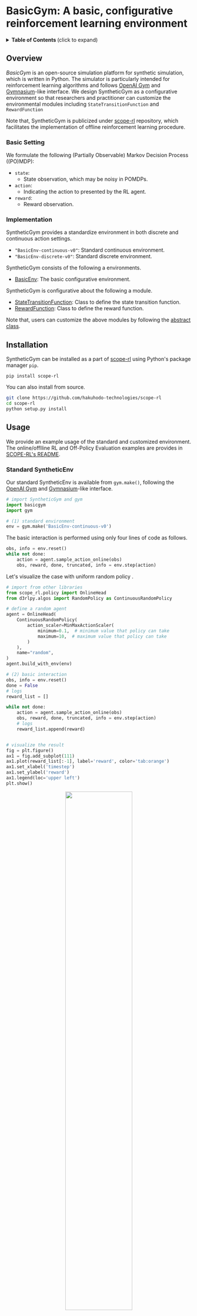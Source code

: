 # BasicGym: A basic, configurative reinforcement learning environment
<details>
<summary><strong>Table of Contents </strong>(click to expand)</summary>

- [BasicGym: A basic reinforcement learning environment](#BasicGym-a-reinforcement-learning-environment-for-synthetic-simulation)
- [Overview](#overview)
- [Installation](#installation)
- [Usage](#usage)
- [Citation](#citation)
- [Contribution](#contribution)
- [License](#license)
- [Project Team](#project-team)
- [Contact](#contact)
- [Reference](#reference)

</details>

## Overview

*BasicGym* is an open-source simulation platform for synthetic simulation, which is written in Python. The simulator is particularly intended for reinforcement learning algorithms and follows [OpenAI Gym](https://gym.openai.com) and [Gymnasium](https://gymnasium.farama.org/)-like interface. We design SyntheticGym as a configurative environment so that researchers and practitioner can customize the environmental modules including `StateTransitionFunction` and `RewardFunction`

Note that, SyntheticGym is publicized under [scope-rl](../) repository, which facilitates the implementation of offline reinforcement learning procedure.

### Basic Setting

We formulate the following (Partially Observable) Markov Decision Process ((PO)MDP):
- `state`: 
   - State observation, which may be noisy in POMDPs.
- `action`:  
   - Indicating the action to presented by the RL agent.
- `reward`:
   - Reward observation.

### Implementation

SyntheticGym provides a standardize environment in both discrete and continuous action settings.
- `"BasicEnv-continuous-v0"`: Standard continuous environment.
- `"BasicEnv-discrete-v0"`: Standard discrete environment.

SyntheticGym consists of the following a environments.
- [BasicEnv](./envs/basic.py#L18): The basic configurative environment.

SyntheticGym is configurative about the following a module.
- [StateTransitionFunction](./envs/simulator/function.py#L14): Class to define the state transition function.
- [RewardFunction](./envs/simulator/function.py#L101): Class to define the reward function.

Note that, users can customize the above modules by following the [abstract class](./envs/simulator/base.py).

## Installation
SyntheticGym can be installed as a part of [scope-rl](../) using Python's package manager `pip`.
```
pip install scope-rl
```

You can also install from source.
```bash
git clone https://github.com/hakuhodo-technologies/scope-rl
cd scope-rl
python setup.py install
```

## Usage

We provide an example usage of the standard and customized environment. \
The online/offlline RL and Off-Policy Evaluation examples are provides in [SCOPE-RL's README](../README.md).

### Standard SyntheticEnv

Our standard SyntheticEnv is available from `gym.make()`, following the [OpenAI Gym](https://gym.openai.com) and [Gymnasium](https://gymnasium.farama.org/)-like interface.

```Python
# import SyntheticGym and gym
import basicgym
import gym

# (1) standard environment 
env = gym.make('BasicEnv-continuous-v0')
```

The basic interaction is performed using only four lines of code as follows.

```Python
obs, info = env.reset()
while not done:
    action = agent.sample_action_online(obs)
    obs, reward, done, truncated, info = env.step(action)
```

Let's visualize the case with uniform random policy .

```Python
# import from other libraries
from scope_rl.policy import OnlineHead
from d3rlpy.algos import RandomPolicy as ContinuousRandomPolicy

# define a random agent
agent = OnlineHead(
    ContinuousRandomPolicy(
        action_scaler=MinMaxActionScaler(
            minimum=0.1,  # minimum value that policy can take
            maximum=10,  # maximum value that policy can take
        )
    ),
    name="random",
)
agent.build_with_env(env)

# (2) basic interaction 
obs, info = env.reset()
done = False
# logs
reward_list = []

while not done:
    action = agent.sample_action_online(obs)
    obs, reward, done, truncated, info = env.step(action)
    # logs
    reward_list.append(reward)


# visualize the result
fig = plt.figure()
ax1 = fig.add_subplot(111)
ax1.plot(reward_list[:-1], label='reward', color='tab:orange')
ax1.set_xlabel('timestep')
ax1.set_ylabel('reward')
ax1.legend(loc='upper left')
plt.show()
```
<div align="center"><img src="./images/basic_interaction.png" width="60%"/></div>
<figcaption>
<p align="center">
  Reward Observed during a Single Episode
</p>
</figcaption>

Note that, while we use [SCOPE-RL](../README.md) and [d3rlpy](https://github.com/takuseno/d3rlpy) here, SyntheticGym is compatible with any other libraries working on the [OpenAI Gym](https://gym.openai.com) and [Gymnasium](https://gymnasium.farama.org/)-like interface.

### Customized SyntheticEnv

Next, we describe how to customize the environment by instantiating the environment.

<details>
<summary>List of environmental configurations: (click to expand)</summary>

- `step_per_episode`: Number of timesteps in an episode.
- `state_dim`: Dimension of the state.
- `action_type`: Action type of the RL agent.
- `n_actions`: Number of actions in the discrete action case.
- `action_dim`: Dimension of the action (context).
- `action_context`: Feature vectors that characterizes each action. Applicable only when action_type is "discrete".
- `reward_type`: Reward type.
- `reward_std`: Noise level of the reward. Applicable only when reward_type is "continuous".
- `obs_std`: Noise level of the state observation.
- `StateTransitionFunction`: State transition function.
- `RewardFunction`: Mean reward function.
- `random_state` : Random state.

</details>

```Python
from basicgym import BasicEnv
env = BasicEnv(
    state_dim=10,
    action_type="continuous",  # "discrete"
    action_dim=5,
    reward_type="continuous",  # "ninary"
    reward_std=0.3,
    obs_std=0.3,
    step_per_episode=10,
    random_state=12345,
)
```

Specifically, users can define their own `StateTransitionFunction` and `RewardFunction` as follows.

#### Example of Custom State Transition Function
```Python
# import basicgym modules
from basicgym import BaseStateTransitionFunction
# import other necessary stuffs
from dataclasses import dataclass
from typing import Optional
import numpy as np

@dataclass
class CustomizedStateTransitionFunction(BaseStateTransitionFunction):
    state_dim: int
    action_dim: int
    random_state: Optional[int] = None

    def __post_init__(self):
        self.random_ = check_random_state(self.random_state)
        self.state_coef = self.random_.normal(loc=0.0, scale=1.0, size=(self.state_dim, self.state_dim))
        self.action_coef = self.random_.normal(loc=0.0, scale=1.0, size=(self.state_dim, self.action_dim))

    def step(
        self,
        state: np.ndarray,
        action: np.ndarray,
    ) -> np.ndarray:
        state = self.state_coef @ state / self.state_dim +  self.action_coef @ action / self.action_dim
        state = state / np.linalg.norm(state, ord=2)
        return state
```

#### Example of RewardFunction
```Python
# import basicgym modules
from basicgym import BaseRewardFunction
# import other necessary stuffs
from dataclasses import dataclass
from typing import Optional
import numpy as np

@dataclass
class CustomizedRewardFunction(BaseRewardFunction):
    state_dim: int
    action_dim: int
    reward_type: str = "continuous"  # "binary"
    reward_std: float = 0.0
    random_state: Optional[int] = None

    def __post_init__(self):
        self.random_ = check_random_state(self.random_state)
        self.state_coef = self.random_.normal(loc=0.0, scale=1.0, size=(self.state_dim, ))
        self.action_coef = self.random_.normal(loc=0.0, scale=1.0, size=(self.action_dim, ))

    def mean_reward_function(
        self,
        state: np.ndarray,
        action: np.ndarray,
    ) -> float:
        reward = self.state_coef.T @ state / self.state_dim + self.action_coef.T @ action / self.action_dim
        return reward
```

More examples are available at [quickstart/basic_synthetic_customize_env.ipynb](./examples/quickstart/basic_synthetic_customize_env.ipynb). 

## Citation

If you use our software in your work, please cite our paper:

Haruka Kiyohara, Ren Kishimoto, Kosuke Kawakami, Ken Kobayashi, Kazuhide Nakata, Yuta Saito.<br>
**Towards Assessing and Benchmarking Risk-Return Tradeoff of Off-Policy Evaluation in Reinforcement Learning**<br>
[link]() (a preprint coming soon..)

Bibtex:
```
@article{kiyohara2023towards,
  author = {Kiyohara, Haruka and Kishimoto, Ren and Kawakami, Kosuke and Kobayashi, Ken and Nataka, Kazuhide and Saito, Yuta},
  title = {Towards Assessing and Benchmarking Risk-Return Tradeoff of Off-Policy Evaluation in Reinforcement Learning},
  journal = {A github repository},
  pages = {xxx--xxx},
  year = {2023},
}
```

## Contribution

Any contributions to SyntheticGym are more than welcome!
Please refer to [CONTRIBUTING.md](../CONTRIBUTING.md) for general guidelines how to contribute the project.

## License

This project is licensed under Apache 2.0 license - see [LICENSE](../LICENSE) file for details.

## Project Team

- [Haruka Kiyohara](https://sites.google.com/view/harukakiyohara) (**Main Contributor**)
- Ren Kishimoto (Tokyo Institute of Technology)
- Kosuke Kawakami (negocia Inc.)
- Ken Kobayashi (Tokyo Institute of Technology)
- Kazuhide Nakata (Tokyo Institute of Technology)
- [Yuta Saito](https://usait0.com/en/) (Cornell University)

## Contact

For any question about the paper and software, feel free to contact: hk844@cornell.edu

## References

<details>
<summary><strong>Papers </strong>(click to expand)</summary>

1. Greg Brockman, Vicki Cheung, Ludwig Pettersson, Jonas Schneider, John Schulman, Jie Tang, and Wojciech Zaremba. [OpenAI Gym](https://arxiv.org/abs/1606.01540). *arXiv preprint arXiv:1606.01540*, 2016.

2. Takuma Seno and Michita Imai. [d3rlpy: An Offline Deep Reinforcement Library](https://arxiv.org/abs/2111.03788), *arXiv preprint arXiv:2111.03788*, 2021.


</details>

<details>
<summary><strong>Projects </strong>(click to expand)</summary>

This project is inspired by the following package.
- **Open Bandit Pipeline**  -- a pipeline implementation of OPE in contextual bandits: [[github](https://github.com/st-tech/zr-obp)] [[documentation](https://zr-obp.readthedocs.io/en/latest/)] [[paper](https://arxiv.org/abs/2008.07146)]

</details>

